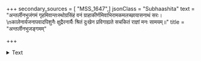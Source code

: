 +++
secondary_sources = [ "MSS_1647",]
jsonClass = "Subhaashita"
text = "अन्तर्लीनभुजंगमं गृहमिवान्तःस्थोग्रसिंहं वनं ग्राहाकीर्णमिवाभिरामकमलच्छायासनाथं सरः।  \nकालेनार्यजनापवादपिशुनैः क्षुद्रैरनार्यैः श्रितं दुःखेन प्रविगाह्यते सचकितं राज्ञां मनः सामयम्॥"
title = "अन्तर्लीनभुजङ्गमम्"

+++

<details><summary>Text</summary>

अन्तर्लीनभुजंगमं गृहमिवान्तःस्थोग्रसिंहं वनं ग्राहाकीर्णमिवाभिरामकमलच्छायासनाथं सरः।  
कालेनार्यजनापवादपिशुनैः क्षुद्रैरनार्यैः श्रितं दुःखेन प्रविगाह्यते सचकितं राज्ञां मनः सामयम्॥
</details>
